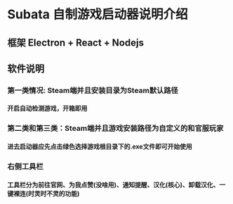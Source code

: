 # Subata 自制游戏启动器说明介绍

## 框架 Electron + React + Nodejs

## 软件说明

### 第一类情况: Steam端并且安装目录为Steam默认路径

#### 开启自动检测游戏，开箱即用

### 第二类和第三类：Steam端并且游戏安装路径为自定义的和官服玩家

#### 进去启动器应先点击绿色选择游戏根目录下的.exe文件即可开始使用

### 右侧工具栏

#### 工具栏分为前往官网、为我点赞(没啥用)、通知提醒、汉化(核心)、卸载汉化、一键裸连(时灵时不灵的功能)

